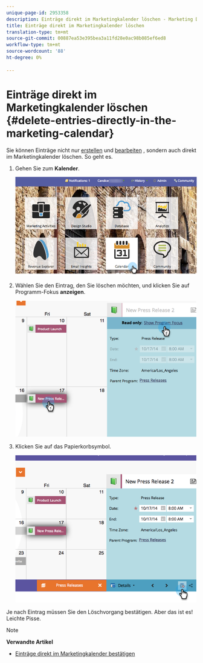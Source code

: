 ```yaml
---
unique-page-id: 2953358
description: Einträge direkt im Marketingkalender löschen - Marketing Docs - Produktdokumentation
title: Einträge direkt im Marketingkalender löschen
translation-type: tm+mt
source-git-commit: 00887ea53e395bea3a11fd28e0ac98b085ef6ed8
workflow-type: tm+mt
source-wordcount: '88'
ht-degree: 0%

---
```



# Einträge direkt im Marketingkalender löschen {#delete-entries-directly-in-the-marketing-calendar}

Sie können Einträge nicht nur [erstellen](create-entries-directly-in-the-marketing-calendar.md) und [bearbeiten](edit-entries-directly-in-the-marketing-calendar.md) , sondern auch direkt im Marketingkalender löschen. So geht es.

1. Gehen Sie zum **Kalender**.

   ![](assets/2017-05-10-15-30-47-4.png)

1. Wählen Sie den Eintrag, den Sie löschen möchten, und klicken Sie auf Programm-Fokus **anzeigen**.

   ![](assets/image2014-10-20-13-3a20-3a33.png)

1. Klicken Sie auf das Papierkorbsymbol.

   ![](assets/image2014-10-20-13-3a20-3a42.png)

Je nach Eintrag müssen Sie den Löschvorgang bestätigen. Aber das ist es! Leichte Pisse.

>[!NOTE]
>
>**Verwandte Artikel**
>
>* [Einträge direkt im Marketingkalender bestätigen](confirm-entries-directly-in-the-marketing-calendar.md)

>



